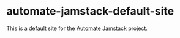 # automate-jamstack-default-site

This is a default site for the [Automate Jamstack](https://github.com/poshjosh/automate-jamstack) project.
